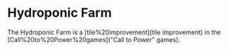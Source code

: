 # Hydroponic Farm

The Hydroponic Farm is a [tile%20improvement](tile improvement) in the [Call%20to%20Power%20games]("Call to Power" games).
